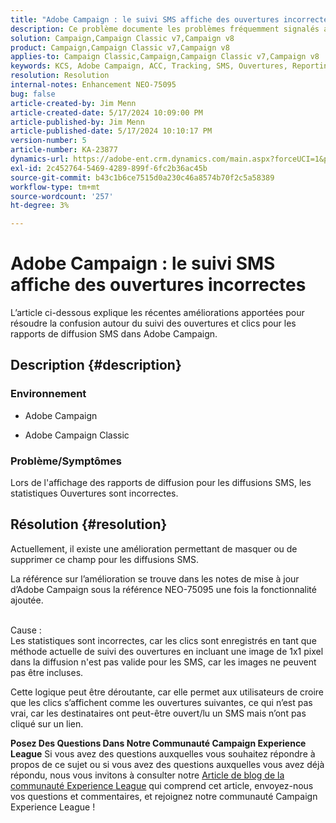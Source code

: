 ```yaml
---
title: "Adobe Campaign : le suivi SMS affiche des ouvertures incorrectes"
description: Ce problème documente les problèmes fréquemment signalés avec le suivi de diffusion SMS, en particulier les ouvertures incorrectes dans les rapports de diffusion.
solution: Campaign,Campaign Classic v7,Campaign v8
product: Campaign,Campaign Classic v7,Campaign v8
applies-to: Campaign Classic,Campaign,Campaign Classic v7,Campaign v8
keywords: KCS, Adobe Campaign, ACC, Tracking, SMS, Ouvertures, Reporting, AC, Adobe Campaign Classic, FAQ
resolution: Resolution
internal-notes: Enhancement NEO-75095
bug: false
article-created-by: Jim Menn
article-created-date: 5/17/2024 10:09:00 PM
article-published-by: Jim Menn
article-published-date: 5/17/2024 10:10:17 PM
version-number: 5
article-number: KA-23877
dynamics-url: https://adobe-ent.crm.dynamics.com/main.aspx?forceUCI=1&pagetype=entityrecord&etn=knowledgearticle&id=331bab0d-9a14-ef11-9f8a-6045bd006268
exl-id: 2c452764-5469-4289-899f-6fc2b36ac45b
source-git-commit: b43c1b6ce7515d0a230c46a8574b70f2c5a58389
workflow-type: tm+mt
source-wordcount: '257'
ht-degree: 3%

---
```


# Adobe Campaign : le suivi SMS affiche des ouvertures incorrectes


L’article ci-dessous explique les récentes améliorations apportées pour résoudre la confusion autour du suivi des ouvertures et clics pour les rapports de diffusion SMS dans Adobe Campaign.

## Description {#description}


### Environnement

- Adobe Campaign


- Adobe Campaign Classic




### Problème/Symptômes

Lors de l&#39;affichage des rapports de diffusion pour les diffusions SMS, les statistiques Ouvertures sont incorrectes.


## Résolution {#resolution}


Actuellement, il existe une amélioration permettant de masquer ou de supprimer ce champ pour les diffusions SMS.

La référence sur l’amélioration se trouve dans les notes de mise à jour d’Adobe Campaign sous la référence NEO-75095 une fois la fonctionnalité ajoutée.


<br>Cause :<br>
Les statistiques sont incorrectes, car les clics sont enregistrés en tant que méthode actuelle de suivi des ouvertures en incluant une image de 1x1 pixel dans la diffusion n&#39;est pas valide pour les SMS, car les images ne peuvent pas être incluses.

Cette logique peut être déroutante, car elle permet aux utilisateurs de croire que les clics s’affichent comme les ouvertures suivantes, ce qui n’est pas vrai, car les destinataires ont peut-être ouvert/lu un SMS mais n’ont pas cliqué sur un lien.




<b>Posez Des Questions Dans Notre Communauté Campaign Experience League</b>
Si vous avez des questions auxquelles vous souhaitez répondre à propos de ce sujet ou si vous avez des questions auxquelles vous avez déjà répondu, nous vous invitons à consulter notre [Article de blog de la communauté Experience League](https://experienceleaguecommunities.adobe.com/t5/adobe-campaign-classic-blogs/introducing-top-kcs-articles-curated-for-your-troubleshooting/bc-p/672426#M132 "Lien de suivi") qui comprend cet article, envoyez-nous vos questions et commentaires, et rejoignez notre communauté Campaign Experience League !
